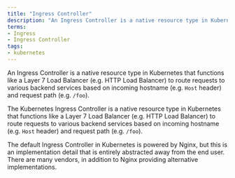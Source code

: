```yaml
---
title: "Ingress Controller"
description: "An Ingress Controller is a native resource type in Kubernetes that functions like a Layer 7 Load Balancer (e.g. HTTP Load Balancer) to route requests to various backend services based on incoming hostname (e.g. `Host` header) and request path (e.g. `/foo`)."
terms:
- Ingress
- Ingress Controller
tags:
- kubernetes
---
```

An Ingress Controller is a native resource type in Kubernetes that functions like a Layer 7 Load Balancer (e.g. HTTP Load Balancer) to route requests to various backend services based on incoming hostname (e.g. `Host` header) and request path (e.g. `/foo`).

The Kubernetes Ingress Controller is a native resource type in Kubernetes that functions like a Layer 7 Load Balancer (e.g. HTTP Load Balancer) to route requests to various backend services based on incoming hostname (e.g. `Host` header) and request path (e.g. `/foo`).

The default Ingress Controller in Kubernetes is powered by Nginx, but this is an implementation detail that is entirely abstracted away from the end user. There are many vendors, in addition to Nginx providing alternative implementations.
